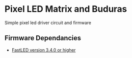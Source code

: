 # Pixel LED Matrix and Buduras

Simple pixel led driver circuit and firmware

## Firmware Dependancies
* [FastLED version 3.4.0 or higher](https://www.arduino.cc/reference/en/libraries/fastled/)
